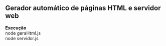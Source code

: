 ## Gerador automático de páginas HTML e servidor web

**Execução**   
node geraHtml.js  
node servidor.js
